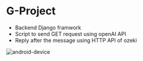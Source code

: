 # G-Project

- Backend Django framwork
- Script to send GET request using openAI API
- Reply after the message using HTTP API of ozeki

![android-device](https://user-images.githubusercontent.com/92843597/212786006-a101e62b-fd7b-45f5-9261-8aed4c1ed1a1.PNG)
